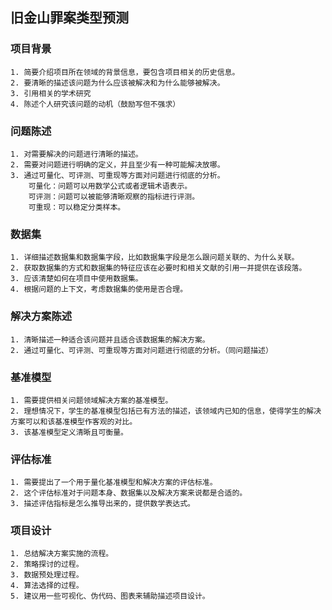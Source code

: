 ## 旧金山罪案类型预测

### 项目背景 
```
1. 简要介绍项目所在领域的背景信息，要包含项目相关的历史信息。
2. 要清晰的描述该问题为什么应该被解决和为什么能够被解决。
3. 引用相关的学术研究
4. 陈述个人研究该问题的动机（鼓励写但不强求）
```

### 问题陈述
```
1. 对需要解决的问题进行清晰的描述。
2. 需要对问题进行明确的定义，并且至少有一种可能解决放哪。
3. 通过可量化、可评测、可重现等方面对问题进行彻底的分析。
    可量化：问题可以用数学公式或者逻辑术语表示。
    可评测：问题可以被能够清晰观察的指标进行评测。
    可重现：可以稳定分类样本。
```

### 数据集
```
1. 详细描述数据集和数据集字段，比如数据集字段是怎么跟问题关联的、为什么关联。
2. 获取数据集的方式和数据集的特征应该在必要时和相关文献的引用一并提供在该段落。
3. 应该清楚如何在项目中使用数据集。
4. 根据问题的上下文，考虑数据集的使用是否合理。
```

### 解决方案陈述
```
1. 清晰描述一种适合该问题并且适合该数据集的解决方案。
2. 通过可量化、可评测、可重现等方面对问题进行彻底的分析。（同问题描述）
```

### 基准模型
```
1. 需要提供相关问题领域解决方案的基准模型。
2. 理想情况下，学生的基准模型包括已有方法的描述，该领域内已知的信息，使得学生的解决方案可以和该基准模型作客观的对比。
3. 该基准模型定义清晰且可衡量。
```

### 评估标准
```
1. 需要提出了一个用于量化基准模型和解决方案的评估标准。
2. 这个评估标准对于问题本身、数据集以及解决方案来说都是合适的。
3. 描述评估指标是怎么推导出来的，提供数学表达式。
```

### 项目设计
```
1. 总结解决方案实施的流程。
2. 策略探讨的过程。
3. 数据预处理过程。
4. 算法选择的过程。
5. 建议用一些可视化、伪代码、图表来辅助描述项目设计。
```
